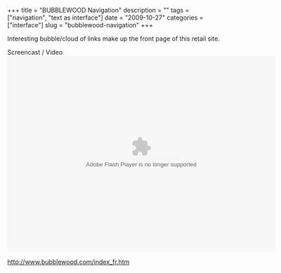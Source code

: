 +++
title = "BUBBLEWOOD Navigation"
description = ""
tags = ["navigation", "text as interface"]
date = "2009-10-27"
categories = ["interface"]
slug = "bubblewood-navigation"
+++


<p>Interesting bubble/cloud of links make up the front page of this retail site. </p>

<div id="screens-full" class="clear"><div class="fullimg clear"><a href="//konigi.com/media/interface/bubblewood-1.png" class="group" rel="group" title="1. "><img src="//konigi.com/media/interface/bubblewood-1.png" alt="" class="img-responsive"></a></div></div>

<div class="video"><div class="caption aptureNoAutolink">Screencast / Video</div><div class="video-object"><embed src="http://blip.tv/play/gshQgarSfQA.m4v" type="application/x-shockwave-flash" width="610" height="447" allowscriptaccess="always" allowfullscreen="true"></embed></div></div>        
<p><a href="http://www.bubblewood.com/index_fr.htm">http://www.bubblewood.com/index_fr.htm</a></p>
